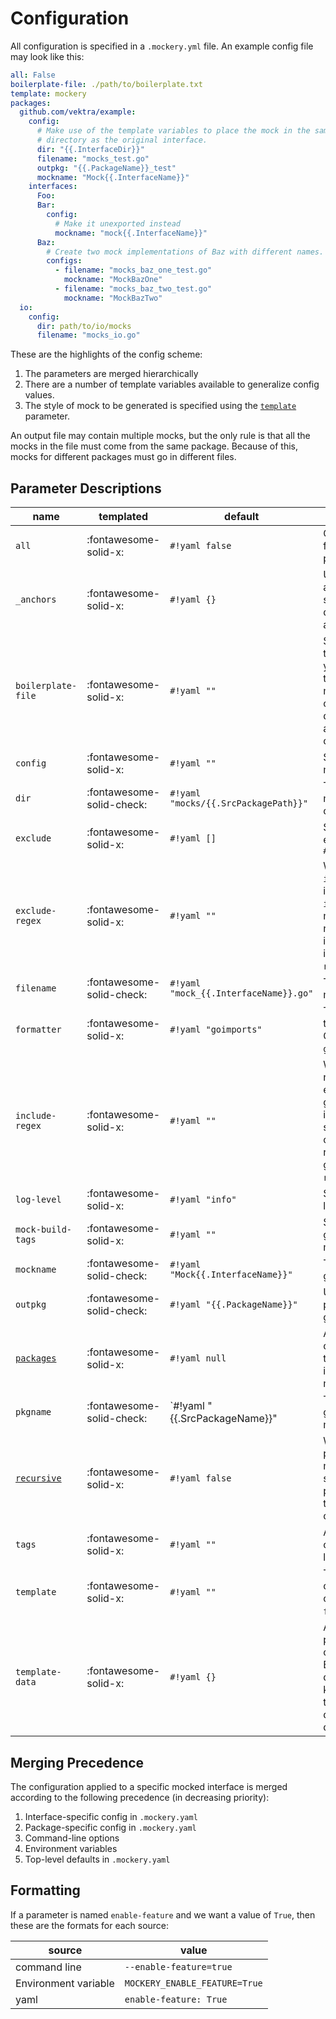 Configuration
==============

All configuration is specified in a `.mockery.yml` file. An example config file may look like this:

```yaml
all: False
boilerplate-file: ./path/to/boilerplate.txt
template: mockery
packages:
  github.com/vektra/example:
    config:
      # Make use of the template variables to place the mock in the same
      # directory as the original interface.
      dir: "{{.InterfaceDir}}"
      filename: "mocks_test.go"
      outpkg: "{{.PackageName}}_test"
      mockname: "Mock{{.InterfaceName}}"
    interfaces:
      Foo:
      Bar:
        config:
          # Make it unexported instead
          mockname: "mock{{.InterfaceName}}"
      Baz:
        # Create two mock implementations of Baz with different names.
        configs:
          - filename: "mocks_baz_one_test.go"
            mockname: "MockBazOne"
          - filename: "mocks_baz_two_test.go"
            mockname: "MockBazTwo"
  io:
    config:
      dir: path/to/io/mocks
      filename: "mocks_io.go"

```

These are the highlights of the config scheme:

1. The parameters are merged hierarchically
2. There are a number of template variables available to generalize config values.
3. The style of mock to be generated is specified using the [`template`](templates.md) parameter.

An output file may contain multiple mocks, but the only rule is that all the mocks in the file must come from the same package. Because of this, mocks for different packages must go in different files.

Parameter Descriptions
-----------------------

| name                                                   | templated                 | default                               | description                                                                                                                                                                                                                                          |
|--------------------------------------------------------|---------------------------|---------------------------------------|------------------------------------------------------------------------------------------------------------------------------------------------------------------------------------------------------------------------------------------------------|
| `all`                                                  | :fontawesome-solid-x:     | `#!yaml false`                        | Generate all interfaces for the specified packages.                                                                                                                                                                                                  |
| `_anchors`                                             | :fontawesome-solid-x:     | `#!yaml {}`                           | Unused by mockery, but allowed in the config schema so that you may define arbitrary yaml anchors.                                                                                                                                                   |
| `boilerplate-file`                                     | :fontawesome-solid-x:     | `#!yaml ""`                           | Specify a path to a file that contains comments you want displayed at the top of all generated mock files. This is commonly used to display license headers at the top of your source code.                                                          |
| `config`                                               | :fontawesome-solid-x:     | `#!yaml ""`                           | Set the location of the mockery config file.                                                                                                                                                                                                         |
| `dir`                                                  | :fontawesome-solid-check: | `#!yaml "mocks/{{.SrcPackagePath}}"`  | The directory where the mock file will be outputted to.                                                                                                                                                                                              |
| `exclude`                                              | :fontawesome-solid-x:     | `#!yaml []`                           | Specify subpackages to exclude when using `#!yaml recursive: True`                                                                                                                                                                                   |
| `exclude-regex`                                        | :fontawesome-solid-x:     | `#!yaml ""`                           | When set along with `include-regex`, then interfaces which match `include-regex` but also match `exclude-regex` will not be generated. If `all` is set, or if `include-regex` is not set, then `exclude-regex` has no effect.                        |
| `filename`                                             | :fontawesome-solid-check: | `#!yaml "mock_{{.InterfaceName}}.go"` | The name of the file the mock will reside in.                                                                                                                                                                                                        |
| `formatter`                                            | :fontawesome-solid-x:     | `#!yaml "goimports"`                  | The formatter to use on the rendered template. Choices are: `gofmt`, `goimports`, `noop`.                                                                                                                                                            |
| `include-regex`                                        | :fontawesome-solid-x:     | `#!yaml ""`                           | When set, only interface names that match the expression will be generated. This setting is ignored if `all: True` is specified in the configuration. To further refine the interfaces generated, use `exclude-regex`.                               |
| `log-level`                                            | :fontawesome-solid-x:     | `#!yaml "info"`                       | Set the level of the logger                                                                                                                                                                                                                          |
| `mock-build-tags`                                      | :fontawesome-solid-x:     | `#!yaml ""`                           | Set the build tags of the generated mocks. Read more about the [format](https://pkg.go.dev/cmd/go#hdr-Build_constraints).                                                                                                                            |
| `mockname`                                             | :fontawesome-solid-check: | `#!yaml "Mock{{.InterfaceName}}"`     | The name of the generated mock.                                                                                                                                                                                                                      |
| `outpkg`                                               | :fontawesome-solid-check: | `#!yaml "{{.PackageName}}"`           | Use `outpkg` to specify the package name of the generated mocks.                                                                                                                                                                                     |
| [`packages`](features.md#packages-configuration)       | :fontawesome-solid-x:     | `#!yaml null`                         | A dictionary containing configuration describing the packages and interfaces to generate mocks for.                                                                                                                                                  |
| `pkgname`                                              | :fontawesome-solid-check: | `#!yaml "{{.SrcPackageName}}"         | The `#!go package name` given to the generated mock files.                                                                                                                                                                                           |
| [`recursive`](features.md#recursive-package-discovery) | :fontawesome-solid-x:     | `#!yaml false`                        | When set to `true` on a particular package, mockery will recursively search for all sub-packages and inject those packages into the config map.                                                                                                      |
| `tags`                                                 | :fontawesome-solid-x:     | `#!yaml ""`                           | A space-separated list of additional build tags to load packages.                                                                                                                                                                                    |
| `template`                                             | :fontawesome-solid-x:     | `#!yaml ""`                           | The template to use. The choices are `moq`, `mockery`, or a file path provided by `file://path/to/file.txt`.                                                                                                                                         |
| `template-data`                                        | :fontawesome-solid-x:     | `#!yaml {}`                           | A `map[string]any` that provides arbitrary options to the template. Each template will have a different set of accepted keys. Refer to each template's documentation for more details.                                                               |


Merging Precedence
------------------

The configuration applied to a specific mocked interface is merged according to the following precedence (in decreasing priority):

1. Interface-specific config in `.mockery.yaml`
2. Package-specific config in `.mockery.yaml`
3. Command-line options
4. Environment variables
5. Top-level defaults in `.mockery.yaml`

Formatting
----------

If a parameter is named `enable-feature` and we want a value of `True`, then these are the formats for each source:

| source               | value                        |
|----------------------|------------------------------|
| command line         | `--enable-feature=true`       |
| Environment variable | `MOCKERY_ENABLE_FEATURE=True` |
| yaml                 | `enable-feature: True`        |

